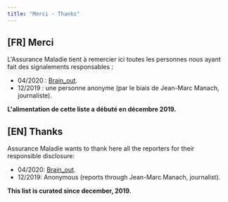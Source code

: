 ```yaml
---
title: "Merci - Thanks"
---
```


## [FR] Merci
L'Assurance Maladie tient à remercier ici toutes les personnes nous ayant fait des signalements responsables :

- 04/2020 : [Brain_out](https://twitter.com/Brain_Out_?s=09).
- 12/2019 : une personne anonyme (par le biais de Jean-Marc Manach, journaliste).

**L'alimentation de cette liste a débuté en décembre 2019.**

## [EN] Thanks
Assurance Maladie wants to thank here all the reporters for their responsible disclosure:

- 04/2020: [Brain_out](https://twitter.com/Brain_Out_?s=09).
- 12/2019: Anonymous (reports through Jean-Marc Manach, journalist).

**This list is curated since december, 2019.**
